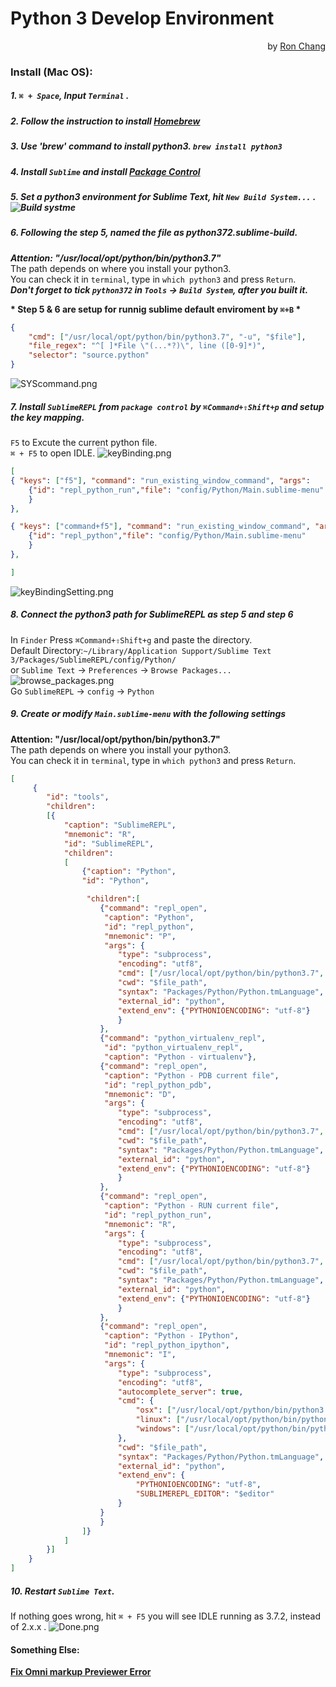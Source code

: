 # Python 3 Develop Environment  
<p align="right""> by <a href="https://github.com/Ron-Chang">Ron Chang</a></p>  

### Install (Mac OS):  
##### 1. `⌘ + Space`, Input `Terminal` .
##### 2. Follow the instruction to install [Homebrew](https://brew.sh)  
##### 3. Use 'brew' command to install python3. `brew install python3`  
##### 4. Install `Sublime` and install [Package Control](https://packagecontrol.io/installation)  
##### 5. Set a python3 environment for Sublime Text, hit `New Build System...` . ![Build systme](buildSYS.png)
##### 6. Following the step 5, named the file as python372.sublime-build.  
*__Attention: "/usr/local/opt/python/bin/python3.7"__*  
The path depends on where you install your python3.  
You can check it in `terminal`, type in `which python3` and press `Return`.  
__*Don't forget to tick `python372` in `Tools` -> `Build System`, after you built it.*__  

__\* Step 5 & 6 are setup for runnig sublime default enviroment by `⌘+B` \*__  

```json
{
    "cmd": ["/usr/local/opt/python/bin/python3.7", "-u", "$file"],
    "file_regex": "^[ ]*File \"(...*?)\", line ([0-9]*)",
    "selector": "source.python"
}
```
![SYScommand.png](SYScommand.png)  
##### 7. Install `SublimeREPL` from `package control` by `⌘Command+⇧Shift+p` and setup the key mapping.  
`F5` to Excute the current python file.  
`⌘ + F5` to open IDLE.
![keyBinding.png](keyBinding.png)  

```json
[
{ "keys": ["f5"], "command": "run_existing_window_command", "args":
    {"id": "repl_python_run","file": "config/Python/Main.sublime-menu"
    }
},

{ "keys": ["command+f5"], "command": "run_existing_window_command", "args":
    {"id": "repl_python","file": "config/Python/Main.sublime-menu"
    }
},

]
```
![keyBindingSetting.png](keyBindingSetting.png)  
##### 8. Connect the python3 path for SublimeREPL as step 5 and step 6  
In `Finder` Press `⌘Command+⇧Shift+g` and paste the directory.  
Default Directory:`~/Library/Application Support/Sublime Text 3/Packages/SublimeREPL/config/Python/`  
or `Sublime Text` -> `Preferences` -> `Browse Packages...`  
![browse_packages.png](browse_packages.png)  
Go `SublimeREPL` -> `config` -> `Python`  

##### 9. Create or modify `Main.sublime-menu` with the following settings  
__Attention: "/usr/local/opt/python/bin/python3.7"__  
The path depends on where you install your python3.  
You can check it in `terminal`, type in `which python3` and press `Return`.  
```json
[
     {
        "id": "tools",
        "children":
        [{
            "caption": "SublimeREPL",
            "mnemonic": "R",
            "id": "SublimeREPL",
            "children":
            [
                {"caption": "Python",
                "id": "Python",

                 "children":[
                    {"command": "repl_open",
                     "caption": "Python",
                     "id": "repl_python",
                     "mnemonic": "P",
                     "args": {
                        "type": "subprocess",
                        "encoding": "utf8",
                        "cmd": ["/usr/local/opt/python/bin/python3.7", "-i", "-u"],
                        "cwd": "$file_path",
                        "syntax": "Packages/Python/Python.tmLanguage",
                        "external_id": "python",
                        "extend_env": {"PYTHONIOENCODING": "utf-8"}
                        }
                    },
                    {"command": "python_virtualenv_repl",
                     "id": "python_virtualenv_repl",
                     "caption": "Python - virtualenv"},
                    {"command": "repl_open",
                     "caption": "Python - PDB current file",
                     "id": "repl_python_pdb",
                     "mnemonic": "D",
                     "args": {
                        "type": "subprocess",
                        "encoding": "utf8",
                        "cmd": ["/usr/local/opt/python/bin/python3.7", "-i", "-u", "-m", "pdb", "$file_basename"],
                        "cwd": "$file_path",
                        "syntax": "Packages/Python/Python.tmLanguage",
                        "external_id": "python",
                        "extend_env": {"PYTHONIOENCODING": "utf-8"}
                        }
                    },
                    {"command": "repl_open",
                     "caption": "Python - RUN current file",
                     "id": "repl_python_run",
                     "mnemonic": "R",
                     "args": {
                        "type": "subprocess",
                        "encoding": "utf8",
                        "cmd": ["/usr/local/opt/python/bin/python3.7", "-u", "$file_basename"],
                        "cwd": "$file_path",
                        "syntax": "Packages/Python/Python.tmLanguage",
                        "external_id": "python",
                        "extend_env": {"PYTHONIOENCODING": "utf-8"}
                        }
                    },
                    {"command": "repl_open",
                     "caption": "Python - IPython",
                     "id": "repl_python_ipython",
                     "mnemonic": "I",
                     "args": {
                        "type": "subprocess",
                        "encoding": "utf8",
                        "autocomplete_server": true,
                        "cmd": {
                            "osx": ["/usr/local/opt/python/bin/python3.7", "-u", "${packages}/SublimeREPL/config/Python/ipy_repl.py"],
                            "linux": ["/usr/local/opt/python/bin/python3.7", "-u", "${packages}/SublimeREPL/config/Python/ipy_repl.py"],
                            "windows": ["/usr/local/opt/python/bin/python3.7", "-u", "${packages}/SublimeREPL/config/Python/ipy_repl.py"]
                        },
                        "cwd": "$file_path",
                        "syntax": "Packages/Python/Python.tmLanguage",
                        "external_id": "python",
                        "extend_env": {
                            "PYTHONIOENCODING": "utf-8",
                            "SUBLIMEREPL_EDITOR": "$editor"
                        }
                    }
                    }
                ]}
            ]
        }]
    }
]

```
##### 10. Restart `Sublime Text`.  

If nothing goes wrong, hit `⌘ + F5` you will see IDLE running as 3.7.2, instead of 2.x.x .
![Done.png](Done.png)

#### Something Else:  
[__Fix Omni markup Previewer Error__](https://github.com/timonwong/OmniMarkupPreviewer/issues/85#issuecomment-168078270)  
